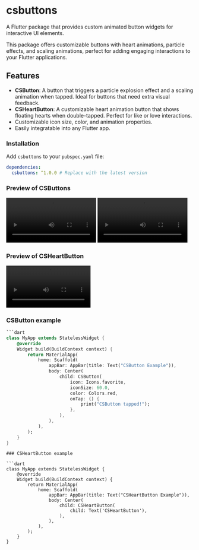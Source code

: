 
# csbuttons

A Flutter package that provides custom animated button widgets for interactive UI elements. 

This package offers customizable buttons with heart animations, particle effects, and scaling animations, perfect for adding engaging interactions to your Flutter applications.

## Features

- **CSButton**: A button that triggers a particle explosion effect and a scaling animation when tapped. Ideal for buttons that need extra visual feedback.
- **CSHeartButton**: A customizable heart animation button that shows floating hearts when double-tapped. Perfect for like or love interactions.
- Customizable icon size, color, and animation properties.
- Easily integratable into any Flutter app.

### Installation

Add `csbuttons` to your `pubspec.yaml` file:

```yaml
dependencies:
  csbuttons: ^1.0.0 # Replace with the latest version
```

### Preview of CSButtons

<video src="https://github.com/user-attachments/assets/7ced0786-59fd-438e-b177-32d167ca9efc" controls width="48%"></video>
<video src="https://github.com/user-attachments/assets/d3dfe5ae-6285-4a93-8e43-42e73889ad44" controls width="48%"></video>


### Preview of CSHeartButton

<div style="display: flex; gap: 10px;">
    <video src="https://github.com/user-attachments/assets/e9ec1b4b-6adb-441b-b9f9-64ef93d2eb9c" controls width="45%"></video>
</div>



### CSButton example

```dart
```dart
class MyApp extends StatelessWidget {
    @override
    Widget build(BuildContext context) {
        return MaterialApp(
            home: Scaffold(
                appBar: AppBar(title: Text("CSButton Example")),
                body: Center(
                    child: CSButton(
                        icon: Icons.favorite,
                        iconSize: 60.0,
                        color: Colors.red,
                        onTap: () {
                            print("CSButton tapped!");
                        },
                    ),
                ),
            ),
        );
    }
}
```
```
### CSHeartButton example

```dart
class MyApp extends StatelessWidget {
    @override
    Widget build(BuildContext context) {
        return MaterialApp(
            home: Scaffold(
                appBar: AppBar(title: Text("CSHeartButton Example")),
                body: Center(
                    child: CSHeartButton(
                        child: Text('CSHeartButton'),
                    ),
                ),
            ),
        );
    }
}
```
